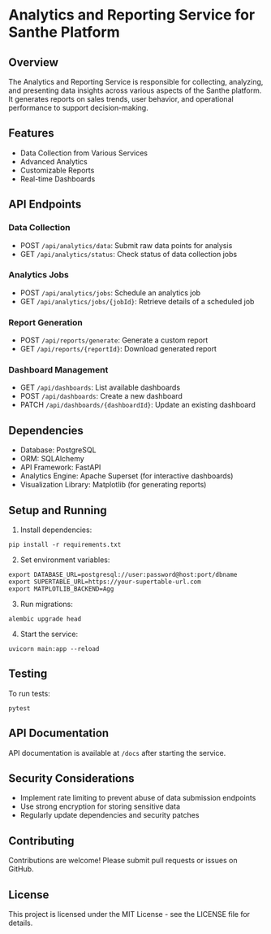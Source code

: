 # Analytics and Reporting Service for Santhe Platform

## Overview

The Analytics and Reporting Service is responsible for collecting, analyzing, and presenting data insights across various aspects of the Santhe platform. It generates reports on sales trends, user behavior, and operational performance to support decision-making.

## Features

- Data Collection from Various Services
- Advanced Analytics
- Customizable Reports
- Real-time Dashboards

## API Endpoints

### Data Collection

- POST `/api/analytics/data`: Submit raw data points for analysis
- GET `/api/analytics/status`: Check status of data collection jobs

### Analytics Jobs

- POST `/api/analytics/jobs`: Schedule an analytics job
- GET `/api/analytics/jobs/{jobId}`: Retrieve details of a scheduled job

### Report Generation

- POST `/api/reports/generate`: Generate a custom report
- GET `/api/reports/{reportId}`: Download generated report

### Dashboard Management

- GET `/api/dashboards`: List available dashboards
- POST `/api/dashboards`: Create a new dashboard
- PATCH `/api/dashboards/{dashboardId}`: Update an existing dashboard

## Dependencies

- Database: PostgreSQL
- ORM: SQLAlchemy
- API Framework: FastAPI
- Analytics Engine: Apache Superset (for interactive dashboards)
- Visualization Library: Matplotlib (for generating reports)

## Setup and Running

1. Install dependencies:
```
pip install -r requirements.txt
```

2. Set environment variables:
```
export DATABASE_URL=postgresql://user:password@host:port/dbname 
export SUPERTABLE_URL=https://your-supertable-url.com 
export MATPLOTLIB_BACKEND=Agg
```

3. Run migrations:
```
alembic upgrade head
```

4. Start the service:
```
uvicorn main:app --reload
```

## Testing

To run tests:
```
pytest
```

## API Documentation

API documentation is available at `/docs` after starting the service.

## Security Considerations

- Implement rate limiting to prevent abuse of data submission endpoints
- Use strong encryption for storing sensitive data
- Regularly update dependencies and security patches

## Contributing

Contributions are welcome! Please submit pull requests or issues on GitHub.

## License

This project is licensed under the MIT License - see the LICENSE file for details.
